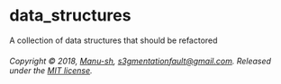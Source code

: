# data_structures
A collection of data structures that should be refactored


###### Copyright © 2018, [Manu-sh](https://github.com/Manu-sh), s3gmentationfault@gmail.com. Released under the [MIT license](LICENSE).
